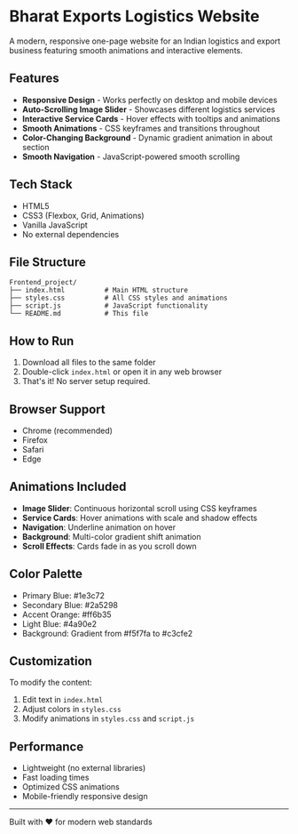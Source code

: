 # Bharat Exports Logistics Website

A modern, responsive one-page website for an Indian logistics and export business featuring smooth animations and interactive elements.

## Features

- **Responsive Design** - Works perfectly on desktop and mobile devices
- **Auto-Scrolling Image Slider** - Showcases different logistics services
- **Interactive Service Cards** - Hover effects with tooltips and animations
- **Smooth Animations** - CSS keyframes and transitions throughout
- **Color-Changing Background** - Dynamic gradient animation in about section
- **Smooth Navigation** - JavaScript-powered smooth scrolling

## Tech Stack

- HTML5
- CSS3 (Flexbox, Grid, Animations)
- Vanilla JavaScript
- No external dependencies

## File Structure

```
Frontend_project/
├── index.html          # Main HTML structure
├── styles.css          # All CSS styles and animations
├── script.js           # JavaScript functionality
└── README.md           # This file
```

## How to Run

1. Download all files to the same folder
2. Double-click `index.html` or open it in any web browser
3. That's it! No server setup required.

## Browser Support

- Chrome (recommended)
- Firefox
- Safari
- Edge

## Animations Included

- **Image Slider**: Continuous horizontal scroll using CSS keyframes
- **Service Cards**: Hover animations with scale and shadow effects
- **Navigation**: Underline animation on hover
- **Background**: Multi-color gradient shift animation
- **Scroll Effects**: Cards fade in as you scroll down

## Color Palette

- Primary Blue: #1e3c72
- Secondary Blue: #2a5298
- Accent Orange: #ff6b35
- Light Blue: #4a90e2
- Background: Gradient from #f5f7fa to #c3cfe2

## Customization

To modify the content:
1. Edit text in `index.html`
2. Adjust colors in `styles.css`
3. Modify animations in `styles.css` and `script.js`

## Performance

- Lightweight (no external libraries)
- Fast loading times
- Optimized CSS animations
- Mobile-friendly responsive design

---

Built with ❤️ for modern web standards